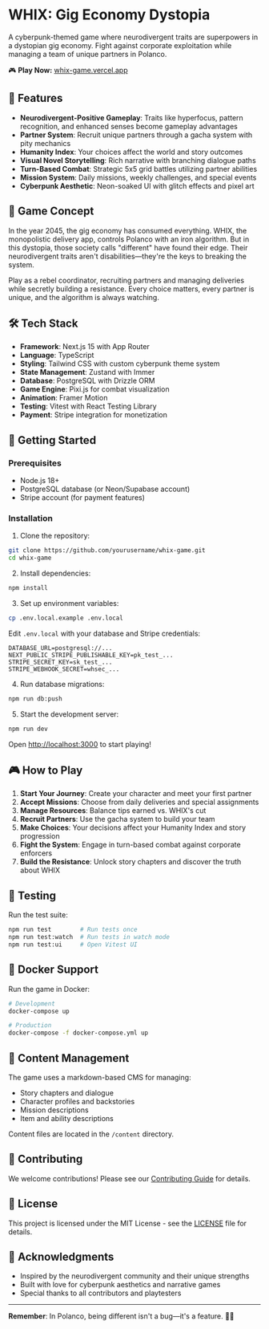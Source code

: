 # WHIX: Gig Economy Dystopia

A cyberpunk-themed game where neurodivergent traits are superpowers in a dystopian gig economy. Fight against corporate exploitation while managing a team of unique partners in Polanco.

🎮 **Play Now:** [whix-game.vercel.app](https://whix-game.vercel.app)

## 🌟 Features

- **Neurodivergent-Positive Gameplay**: Traits like hyperfocus, pattern recognition, and enhanced senses become gameplay advantages
- **Partner System**: Recruit unique partners through a gacha system with pity mechanics
- **Humanity Index**: Your choices affect the world and story outcomes
- **Visual Novel Storytelling**: Rich narrative with branching dialogue paths
- **Turn-Based Combat**: Strategic 5x5 grid battles utilizing partner abilities
- **Mission System**: Daily missions, weekly challenges, and special events
- **Cyberpunk Aesthetic**: Neon-soaked UI with glitch effects and pixel art

## 🎯 Game Concept

In the year 2045, the gig economy has consumed everything. WHIX, the monopolistic delivery app, controls Polanco with an iron algorithm. But in this dystopia, those society calls "different" have found their edge. Their neurodivergent traits aren't disabilities—they're the keys to breaking the system.

Play as a rebel coordinator, recruiting partners and managing deliveries while secretly building a resistance. Every choice matters, every partner is unique, and the algorithm is always watching.

## 🛠 Tech Stack

- **Framework**: Next.js 15 with App Router
- **Language**: TypeScript
- **Styling**: Tailwind CSS with custom cyberpunk theme system
- **State Management**: Zustand with Immer
- **Database**: PostgreSQL with Drizzle ORM
- **Game Engine**: Pixi.js for combat visualization
- **Animation**: Framer Motion
- **Testing**: Vitest with React Testing Library
- **Payment**: Stripe integration for monetization

## 🚀 Getting Started

### Prerequisites

- Node.js 18+ 
- PostgreSQL database (or Neon/Supabase account)
- Stripe account (for payment features)

### Installation

1. Clone the repository:
```bash
git clone https://github.com/yourusername/whix-game.git
cd whix-game
```

2. Install dependencies:
```bash
npm install
```

3. Set up environment variables:
```bash
cp .env.local.example .env.local
```

Edit `.env.local` with your database and Stripe credentials:
```env
DATABASE_URL=postgresql://...
NEXT_PUBLIC_STRIPE_PUBLISHABLE_KEY=pk_test_...
STRIPE_SECRET_KEY=sk_test_...
STRIPE_WEBHOOK_SECRET=whsec_...
```

4. Run database migrations:
```bash
npm run db:push
```

5. Start the development server:
```bash
npm run dev
```

Open [http://localhost:3000](http://localhost:3000) to start playing!

## 🎮 How to Play

1. **Start Your Journey**: Create your character and meet your first partner
2. **Accept Missions**: Choose from daily deliveries and special assignments
3. **Manage Resources**: Balance tips earned vs. WHIX's cut
4. **Recruit Partners**: Use the gacha system to build your team
5. **Make Choices**: Your decisions affect your Humanity Index and story progression
6. **Fight the System**: Engage in turn-based combat against corporate enforcers
7. **Build the Resistance**: Unlock story chapters and discover the truth about WHIX

## 🧪 Testing

Run the test suite:
```bash
npm run test        # Run tests once
npm run test:watch  # Run tests in watch mode
npm run test:ui     # Open Vitest UI
```

## 🐳 Docker Support

Run the game in Docker:
```bash
# Development
docker-compose up

# Production
docker-compose -f docker-compose.yml up
```

## 📝 Content Management

The game uses a markdown-based CMS for managing:
- Story chapters and dialogue
- Character profiles and backstories
- Mission descriptions
- Item and ability descriptions

Content files are located in the `/content` directory.

## 🤝 Contributing

We welcome contributions! Please see our [Contributing Guide](CONTRIBUTING.md) for details.

## 📄 License

This project is licensed under the MIT License - see the [LICENSE](LICENSE) file for details.

## 🙏 Acknowledgments

- Inspired by the neurodivergent community and their unique strengths
- Built with love for cyberpunk aesthetics and narrative games
- Special thanks to all contributors and playtesters

---

**Remember**: In Polanco, being different isn't a bug—it's a feature. 🌆✊
